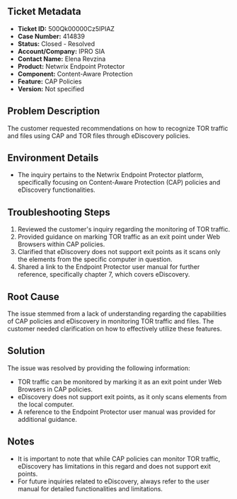 ## Ticket Metadata
- **Ticket ID:** 500Qk00000Cz5IPIAZ
- **Case Number:** 414839
- **Status:** Closed - Resolved
- **Account/Company:** IPRO SIA
- **Contact Name:** Elena Revzina
- **Product:** Netwrix Endpoint Protector
- **Component:** Content-Aware Protection
- **Feature:** CAP Policies
- **Version:** Not specified

## Problem Description
The customer requested recommendations on how to recognize TOR traffic and files using CAP and TOR files through eDiscovery policies.

## Environment Details
- The inquiry pertains to the Netwrix Endpoint Protector platform, specifically focusing on Content-Aware Protection (CAP) policies and eDiscovery functionalities.

## Troubleshooting Steps
1. Reviewed the customer's inquiry regarding the monitoring of TOR traffic.
2. Provided guidance on marking TOR traffic as an exit point under Web Browsers within CAP policies.
3. Clarified that eDiscovery does not support exit points as it scans only the elements from the specific computer in question.
4. Shared a link to the Endpoint Protector user manual for further reference, specifically chapter 7, which covers eDiscovery.

## Root Cause
The issue stemmed from a lack of understanding regarding the capabilities of CAP policies and eDiscovery in monitoring TOR traffic and files. The customer needed clarification on how to effectively utilize these features.

## Solution
The issue was resolved by providing the following information:
- TOR traffic can be monitored by marking it as an exit point under Web Browsers in CAP policies.
- eDiscovery does not support exit points, as it only scans elements from the local computer.
- A reference to the Endpoint Protector user manual was provided for additional guidance.

## Notes
- It is important to note that while CAP policies can monitor TOR traffic, eDiscovery has limitations in this regard and does not support exit points.
- For future inquiries related to eDiscovery, always refer to the user manual for detailed functionalities and limitations.